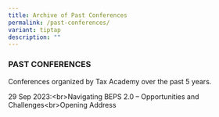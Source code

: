 ```yaml
---
title: Archive of Past Conferences
permalink: /past-conferences/
variant: tiptap
description: ""
---
```

<h3><strong>PAST CONFERENCES</strong></h3>
<p>Conferences organized by Tax Academy over the past 5 years.</p>
<p>29 Sep 2023:&lt;br&gt;Navigating BEPS 2.0 – Opportunities and Challenges&lt;br&gt;Opening
Address</p>